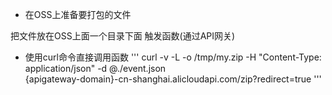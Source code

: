 + 在OSS上准备要打包的文件

把文件放在OSS上面一个目录下面
触发函数(通过API网关)

+ 使用curl命令直接调用函数
'''
curl -v -L -o /tmp/my.zip -H "Content-Type: application/json" -d @./event.json \
{apigateway-domain}-cn-shanghai.alicloudapi.com/zip?redirect=true
'''